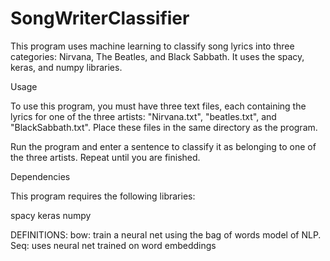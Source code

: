 # SongWriterClassifier
This program uses machine learning to classify song lyrics into three categories: Nirvana, The Beatles, and Black Sabbath. It uses the spacy, keras, and numpy libraries.

Usage

To use this program, you must have three text files, each containing the lyrics for one of the three artists: "Nirvana.txt", "beatles.txt", and "BlackSabbath.txt". Place these files in the same directory as the program.

Run the program and enter a sentence to classify it as belonging to one of the three artists. Repeat until you are finished.

Dependencies

This program requires the following libraries:

spacy
keras
numpy


DEFINITIONS:
bow: train a neural net using the bag of words model of NLP.
Seq: uses neural net trained on word embeddings
